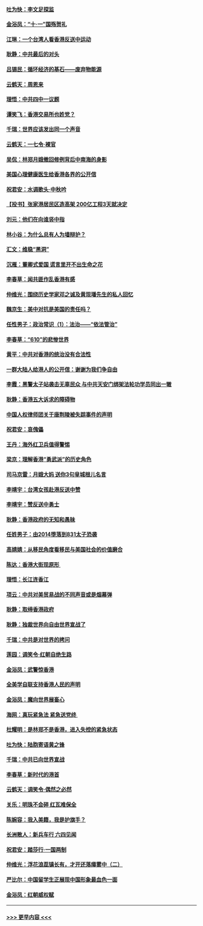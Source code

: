 #### [吐为快：李文足探监](../pages/nsc993/n11509622.md?t=09101900) 
#### [金浴凤：“十‧一”国殇贺礼](../pages/nsc993/n11509593.md?t=09101900) 
#### [江琳：一个台湾人看香港反送中运动](../pages/nsc993/n11509211.md?t=09101900) 
#### [耿静：中共最后的对头](../pages/nsc993/n11508308.md?t=09101900) 
#### [吕锡民：循环经济的基石——废弃物能源](../pages/nsc993/n11508212.md?t=09101900) 
#### [云鹤天：周恩来](../pages/nsc993/n11508055.md?t=09101900) 
#### [理悟：中共四中一议题](../pages/nsc993/n11507782.md?t=09101900) 
#### [谭笑飞：香港交易所也姓党？](../pages/nsc993/n11507753.md?t=09101900) 
#### [千瑞：世界应该发出同一个声音](../pages/nsc993/n11507290.md?t=09101900) 
#### [云鹤天：一七令‧裸官](../pages/nsc993/n11507177.md?t=09101900) 
#### [吴侃：林郑月娥撤回修例背后中南海的身影](../pages/nsc993/n11506876.md?t=09101900) 
#### [美国心理健康医生给香港各界的公开信](../pages/nsc993/n11506809.md?t=09101900) 
#### [祝君安：水调歌头‧中秋吟](../pages/nsc993/n11506758.md?t=09101900) 
#### [【投书】张家港居民区造高架 200亿工程3天就决定](../pages/nsc993/n11506682.md?t=09101900) 
#### [刘元：他们在向谁竖中指](../pages/nsc993/n11505384.md?t=09101900) 
#### [林小谷：为什么总有人为墙辩护？](../pages/nsc993/n11505226.md?t=09101900) 
#### [汇文：维稳“黑洞”](../pages/nsc993/n11504347.md?t=09101900) 
#### [沉雁：董卿式爱国 谎言里开不出生命之花](../pages/nsc993/n11503215.md?t=09101900) 
#### [李春草：闻共匪作乱香港有感](../pages/nsc993/n11503072.md?t=09101900) 
#### [仲维光：围绕历史学家邓之诚及黄现璠先生的私人回忆](../pages/nsc993/n11501330.md?t=09101900) 
#### [魏京生：美中对抗是美国的责任吗？](../pages/nsc993/n11500723.md?t=09101900) 
#### [任性男子：政治常识（1）：法治——“依法管治”](../pages/nsc993/n11500791.md?t=09101900) 
#### [李春草：“610”的悲惨世界](../pages/nsc993/n11501141.md?t=09101900) 
#### [黄平：中共对香港的统治没有合法性](../pages/nsc993/n11499473.md?t=09101900) 
#### [一群大陆人给港人的公开信：谢谢为我们争自由](../pages/nsc993/n11500402.md?t=09101900) 
#### [李霞：黑警太子站袭击无辜民众 与中共天安门绑架法轮功学员同出一辙](../pages/nsc993/n11499805.md?t=09101900) 
#### [耿静：香港五大诉求的障碍物](../pages/nsc993/n11497578.md?t=09101900) 
#### [中国人权律师团关于唐荆陵被失踪事件的声明](../pages/nsc993/n11500014.md?t=09101900) 
#### [祝君安：哀傀儡](../pages/nsc993/n11499776.md?t=09101900) 
#### [王丹：海外红卫兵值得警惕](../pages/nsc993/n11498138.md?t=09101900) 
#### [梁京：理解香港“勇武派”的历史角色](../pages/nsc993/n11498006.md?t=09101900) 
#### [司马京雷：月娥大妈  送你3句皇城根儿名言](../pages/nsc993/n11497885.md?t=09101900) 
#### [李靖宇：台湾女孩赴港反送中赞](../pages/nsc993/n11497721.md?t=09101900) 
#### [李靖宇：赞反送中勇士](../pages/nsc993/n11497452.md?t=09101900) 
#### [耿静：香港政府的无知和愚昧](../pages/nsc993/n11494238.md?t=09101900) 
#### [任姓男子：由2014堕落到831太子恐袭](../pages/nsc993/n11496683.md?t=09101900) 
#### [高婧婧：从移民角度看移民与美国社会的价值磨合](../pages/nsc993/n11495757.md?t=09101900) 
#### [陈达：香港大街现原形 ](../pages/nsc993/n11495441.md?t=09101900) 
#### [理悟：长江连香江](../pages/nsc993/n11495377.md?t=09101900) 
#### [项云：中共对美贸易战的不同声音或是烟幕弹](../pages/nsc993/n11494929.md?t=09101900) 
#### [耿静：取缔香港政府](../pages/nsc993/n11494218.md?t=09101900) 
#### [耿静：独裁世界向自由世界宣战了](../pages/nsc993/n11494190.md?t=09101900) 
#### [千瑞：中共是对世界的拷问](../pages/nsc993/n11493021.md?t=09101900) 
#### [莲园：调笑令‧红朝自绝生路](../pages/nsc993/n11493011.md?t=09101900) 
#### [金浴凤：武警惊香港](../pages/nsc993/n11492994.md?t=09101900) 
#### [全美学自联支持香港人民的声明](../pages/nsc993/n11492630.md?t=09101900) 
#### [金浴凤：魔向世界展畜心](../pages/nsc993/n11492599.md?t=09101900) 
#### [海网：真玩紧急法 紧急送党终 ](../pages/nsc993/n11492535.md?t=09101900) 
#### [杜耀明：是林郑不是香港，进入失控的紧急状态](../pages/nsc993/n11491420.md?t=09101900) 
#### [吐为快：陆胞寄语黄之锋](../pages/nsc993/n11491117.md?t=09101900) 
#### [千瑞：中共已向世界宣战](../pages/nsc993/n11490123.md?t=09101900) 
#### [李春草：新时代的港首](../pages/nsc993/n11489864.md?t=09101900) 
#### [云鹤天：调笑令·偶然之必然](../pages/nsc993/n11489701.md?t=09101900) 
#### [关乐：明珠不会碎 红瓦难保全](../pages/nsc993/n11489647.md?t=09101900) 
#### [陈婉容：我入美籍，我是护旗手？](../pages/nsc993/n11487908.md?t=09101900) 
#### [长洲散人：新兵车行 六四见闻](../pages/nsc993/n11487729.md?t=09101900) 
#### [祝君安：踏莎行‧一国两制](../pages/nsc993/n11487699.md?t=09101900) 
#### [仲维光：浮花浪蕊镇长有，才开还落瘴雾中（二）](../pages/nsc993/n11483286.md?t=09101900) 
#### [严比尔：中国留学生正展现中国形象最血色一面](../pages/nsc993/n11485145.md?t=09101900) 
#### [金浴凤：红朝威权赋](../pages/nsc993/n11485191.md?t=09101900) 

----
#### [ >>> 更早内容 <<< ](../indexes/nsc993-earlier.md)
